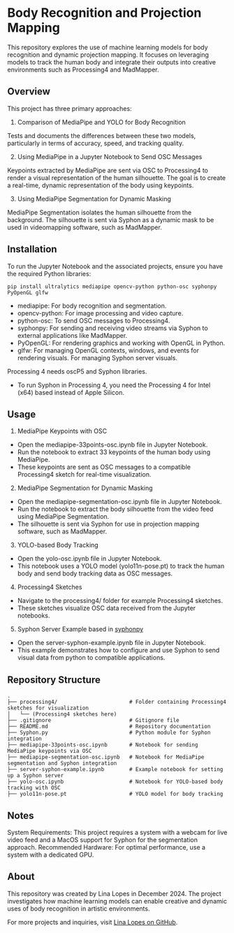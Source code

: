 # Body Recognition and Projection Mapping

This repository explores the use of machine learning models for body recognition and dynamic projection mapping. It focuses on leveraging models to track the human body and integrate their outputs into creative environments such as Processing4 and MadMapper.

## Overview
This project has three primary approaches:

1. Comparison of MediaPipe and YOLO for Body Recognition

Tests and documents the differences between these two models, particularly in terms of accuracy, speed, and tracking quality.

2. Using MediaPipe in a Jupyter Notebook to Send OSC Messages

Keypoints extracted by MediaPipe are sent via OSC to Processing4 to render a visual representation of the human silhouette.
The goal is to create a real-time, dynamic representation of the body using keypoints.

3. Using MediaPipe Segmentation for Dynamic Masking

MediaPipe Segmentation isolates the human silhouette from the background.
The silhouette is sent via Syphon as a dynamic mask to be used in videomapping software, such as MadMapper.

## Installation
To run the Jupyter Notebook and the associated projects, ensure you have the required Python libraries:
```
pip install ultralytics mediapipe opencv-python python-osc syphonpy PyOpenGL glfw
```

- mediapipe: For body recognition and segmentation.
- opencv-python: For image processing and video capture.
- python-osc: To send OSC messages to Processing4.
- syphonpy: For sending and receiving video streams via Syphon to external applications like MadMapper.
- PyOpenGL: For rendering graphics and working with OpenGL in Python.
- glfw: For managing OpenGL contexts, windows, and events for rendering visuals. For managing Syphon server visuals.

Processing 4 needs oscP5 and Syphon libraries.
- To run Syphon in Processing 4, you need the Processing 4 for Intel (x64) based instead of Apple Silicon.

## Usage

1. MediaPipe Keypoints with OSC
- Open the mediapipe-33points-osc.ipynb file in Jupyter Notebook.
- Run the notebook to extract 33 keypoints of the human body using MediaPipe.
- These keypoints are sent as OSC messages to a compatible Processing4 sketch for real-time visualization.

2. MediaPipe Segmentation for Dynamic Masking
- Open the mediapipe-segmentation-osc.ipynb file in Jupyter Notebook.
- Run the notebook to extract the body silhouette from the video feed using MediaPipe Segmentation.
- The silhouette is sent via Syphon for use in projection mapping software, such as MadMapper.

3. YOLO-based Body Tracking
- Open the yolo-osc.ipynb file in Jupyter Notebook.
- This notebook uses a YOLO model (yolo11n-pose.pt) to track the human body and send body tracking data as OSC messages.

4. Processing4 Sketches
- Navigate to the processing4/ folder for example Processing4 sketches.
- These sketches visualize OSC data received from the Jupyter notebooks.

5. Syphon Server Example based in [syphonpy](https://github.com/njazz/syphonpy/tree/master)
- Open the server-syphon-example.ipynb file in Jupyter Notebook.
- This example demonstrates how to configure and use Syphon to send visual data from python to compatible applications.

## Repository Structure

```
.
├── processing4/                       # Folder containing Processing4 sketches for visualization
│   └── (Processing4 sketches here)
├── .gitignore                         # Gitignore file
├── README.md                          # Repository documentation
├── Syphon.py                          # Python module for Syphon integration
├── mediapipe-33points-osc.ipynb       # Notebook for sending MediaPipe keypoints via OSC
├── mediapipe-segmentation-osc.ipynb   # Notebook for MediaPipe segmentation and Syphon integration
├── server-syphon-example.ipynb        # Example notebook for setting up a Syphon server
├── yolo-osc.ipynb                     # Notebook for YOLO-based body tracking with OSC
├── yolo11n-pose.pt                    # YOLO model for body tracking
```

## Notes
System Requirements: This project requires a system with a webcam for live video feed and a MacOS support for Syphon for the segmentation approach.
Recommended Hardware: For optimal performance, use a system with a dedicated GPU.

## About
This repository was created by Lina Lopes in December 2024. The project investigates how machine learning models can enable creative and dynamic uses of body recognition in artistic environments.

For more projects and inquiries, visit [Lina Lopes on GitHub](https://github.com/LinaLopes).